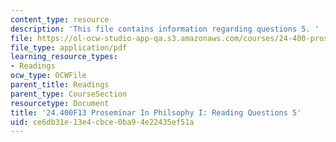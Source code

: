 ```yaml
---
content_type: resource
description: 'This file contains information regarding questions 5. '
file: https://ol-ocw-studio-app-qa.s3.amazonaws.com/courses/24-400-proseminar-in-philosophy-i-fall-2013/ce6db31e13e4cbce0ba94e22435ef51a_MIT24_400F13_Questions5.pdf
file_type: application/pdf
learning_resource_types:
- Readings
ocw_type: OCWFile
parent_title: Readings
parent_type: CourseSection
resourcetype: Document
title: '24.400F13 Proseminar In Philsophy I: Reading Questions 5'
uid: ce6db31e-13e4-cbce-0ba9-4e22435ef51a
---
```

